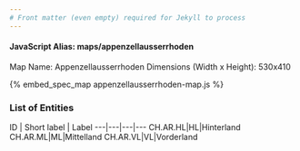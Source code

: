 ```yaml
---
# Front matter (even empty) required for Jekyll to process
---
```


#### JavaScript Alias: maps/appenzellausserrhoden

Map Name: Appenzellausserrhoden
Dimensions (Width x Height): 530x410



{% embed_spec_map appenzellausserrhoden-map.js %}

### List of Entities

ID | Short label | Label
---|---|---|---
CH.AR.HL|HL|Hinterland
CH.AR.ML|ML|Mittelland
CH.AR.VL|VL|Vorderland

